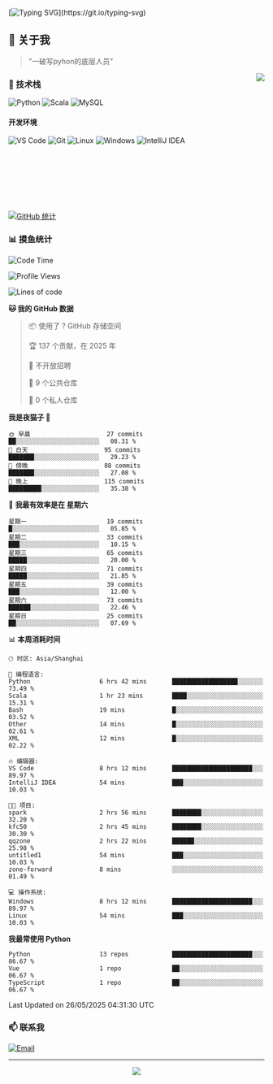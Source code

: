 [![Typing SVG](https://readme-typing-svg.herokuapp.com?font=Fira+Code&pause=1000&color=36BCF7&random=false&width=435&lines=print(%22Hello%2C+World!%22);%23+Welcome+to+my+code+space+%F0%9F%90%8D)](https://git.io/typing-svg)

## 🌟 关于我

> "一破写pyhon的底层人员"

<img align="right" src="https://github-readme-stats.vercel.app/api/top-langs/?username=huanxin996&theme=tokyonight" />

### 🎯 技术栈

![Python](https://img.shields.io/badge/Python-Expert-3776AB?style=for-the-badge&logo=python&logoColor=white)
![Scala](https://img.shields.io/badge/Scala-Expert-DC322F?style=for-the-badge&logo=scala&logoColor=white)
![MySQL](https://img.shields.io/badge/MySQL-Expert-4479A1?style=for-the-badge&logo=mysql&logoColor=white)

#### 开发环境

![VS Code](https://img.shields.io/badge/VS_Code-007ACC?style=for-the-badge&logo=visual-studio-code&logoColor=white)
![Git](https://img.shields.io/badge/Git-F05032?style=for-the-badge&logo=git&logoColor=white)
![Linux](https://img.shields.io/badge/Linux-FCC624?style=for-the-badge&logo=linux&logoColor=black)
![Windows](https://img.shields.io/badge/Windows_11-0078D4?style=for-the-badge&logo=windows11&logoColor=white)
![IntelliJ IDEA](https://img.shields.io/badge/IntelliJ_IDEA-000000?style=for-the-badge&logo=intellij-idea&logoColor=white)

<br/><br/><br/><br/><br/><br/>

  
[![GitHub 统计](https://github-readme-stats.vercel.app/api?username=huanxin996&show_icons=true&theme=tokyonight)](https://github.com/huanxin996)

### 📊 摸鱼统计

<!--START_SECTION:waka-->
![Code Time](http://img.shields.io/badge/Code%20Time-164%20hrs%201%20min-blue)

![Profile Views](http://img.shields.io/badge/%E4%B8%AA%E4%BA%BA%E8%B5%84%E6%96%99%E8%A7%82%E7%9C%8B%E6%AC%A1%E6%95%B0-2-blue)

![Lines of code](https://img.shields.io/badge/%E4%BB%8E%E3%80%8CHello%20World%E3%80%8D%E8%B5%B7%E6%88%91%E5%B7%B2%E7%BB%8F%E5%86%99%E4%BA%86-2.5%20million%20%E8%A1%8C%E4%BB%A3%E7%A0%81-blue)

**🐱 我的 GitHub 数据** 

> 📦  使用了 ? GitHub 存储空间 
 > 
> 🏆 137 个贡献，在 2025 年
 > 
> 🚫 不开放招聘
 > 
> 📜 9 个公共仓库 
 > 
> 🔑 0 个私人仓库 
 > 
**我是夜猫子 🦉** 

```text
🌞 早晨                     27 commits          ██░░░░░░░░░░░░░░░░░░░░░░░   08.31 % 
🌆 白天                     95 commits          ███████░░░░░░░░░░░░░░░░░░   29.23 % 
🌃 傍晚                     88 commits          ███████░░░░░░░░░░░░░░░░░░   27.08 % 
🌙 晚上                     115 commits         █████████░░░░░░░░░░░░░░░░   35.38 % 
```
📅 **我最有效率是在 星期六** 

```text
星期一                      19 commits          █░░░░░░░░░░░░░░░░░░░░░░░░   05.85 % 
星期二                      33 commits          ███░░░░░░░░░░░░░░░░░░░░░░   10.15 % 
星期三                      65 commits          █████░░░░░░░░░░░░░░░░░░░░   20.00 % 
星期四                      71 commits          █████░░░░░░░░░░░░░░░░░░░░   21.85 % 
星期五                      39 commits          ███░░░░░░░░░░░░░░░░░░░░░░   12.00 % 
星期六                      73 commits          ██████░░░░░░░░░░░░░░░░░░░   22.46 % 
星期日                      25 commits          ██░░░░░░░░░░░░░░░░░░░░░░░   07.69 % 
```


📊 **本周消耗时间** 

```text
🕑︎ 时区: Asia/Shanghai

💬 编程语言: 
Python                   6 hrs 42 mins       ██████████████████░░░░░░░   73.49 % 
Scala                    1 hr 23 mins        ████░░░░░░░░░░░░░░░░░░░░░   15.31 % 
Bash                     19 mins             █░░░░░░░░░░░░░░░░░░░░░░░░   03.52 % 
Other                    14 mins             █░░░░░░░░░░░░░░░░░░░░░░░░   02.61 % 
XML                      12 mins             █░░░░░░░░░░░░░░░░░░░░░░░░   02.22 % 

🔥 编辑器: 
VS Code                  8 hrs 12 mins       ██████████████████████░░░   89.97 % 
IntelliJ IDEA            54 mins             ███░░░░░░░░░░░░░░░░░░░░░░   10.03 % 

🐱‍💻 项目: 
spark                    2 hrs 56 mins       ████████░░░░░░░░░░░░░░░░░   32.20 % 
kfc50                    2 hrs 45 mins       ████████░░░░░░░░░░░░░░░░░   30.30 % 
qqzone                   2 hrs 22 mins       ██████░░░░░░░░░░░░░░░░░░░   25.98 % 
untitled1                54 mins             ███░░░░░░░░░░░░░░░░░░░░░░   10.03 % 
zone-forward             8 mins              ░░░░░░░░░░░░░░░░░░░░░░░░░   01.49 % 

💻 操作系统: 
Windows                  8 hrs 12 mins       ██████████████████████░░░   89.97 % 
Linux                    54 mins             ███░░░░░░░░░░░░░░░░░░░░░░   10.03 % 
```

**我最常使用 Python** 

```text
Python                   13 repos            ██████████████████████░░░   86.67 % 
Vue                      1 repo              ██░░░░░░░░░░░░░░░░░░░░░░░   06.67 % 
TypeScript               1 repo              ██░░░░░░░░░░░░░░░░░░░░░░░   06.67 % 
```




 Last Updated on 26/05/2025 04:31:30 UTC
<!--END_SECTION:waka-->

### 📫 联系我

[![Email](https://img.shields.io/badge/Email-D14836?style=for-the-badge&logo=gmail&logoColor=white)](mailto:mc.xiaolang@Foxmail.com)

---

<p align="center">
  <img src="https://profile-counter.glitch.me/huanxin996/count.svg" />
</p>